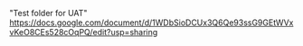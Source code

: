 "Test folder for UAT" 
https://docs.google.com/document/d/1WDbSioDCUx3Q6Qe93ssG9GEtWVxvKeO8CEs528cOqPQ/edit?usp=sharing

